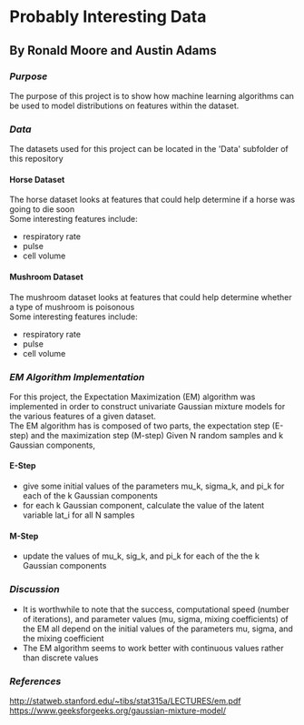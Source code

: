 # Probably Interesting Data
## By Ronald Moore and Austin Adams
  
### *Purpose*
The purpose of this project is to show how machine learning algorithms can be used to model distributions on features within the dataset.

### *Data*
The datasets used for this project can be located in the 'Data' subfolder of this repository
#### Horse Dataset
The horse dataset looks at features that could help determine if a horse was going to die soon \
Some interesting features include:
* respiratory rate
* pulse
* cell volume
#### Mushroom Dataset
The mushroom dataset looks at features that could help determine whether a type of mushroom is poisonous \
Some interesting features include:
* respiratory rate
* pulse
* cell volume

### *EM Algorithm Implementation*
For this project, the Expectation Maximization (EM) algorithm was implemented in order to construct univariate Gaussian mixture models for the various features of a given dataset. \
The EM algorithm has is composed of two parts, the expectation step (E-step) and the maximization step (M-step)
Given N random samples and k Gaussian components,

#### E-Step
* give some initial values of the parameters mu_k, sigma_k, and pi_k for each of the k Gaussian components
* for each k Gaussian component, calculate the value of the latent variable lat_i for all N samples
#### M-Step
* update the values of mu_k, sig_k, and pi_k for each of the the k Gaussian components

### *Discussion*
* It is worthwhile to note that the success, computational speed (number of iterations), and parameter values (mu, sigma, mixing coefficients) of the EM all depend on the initial values of the parameters mu, sigma, and the mixing coefficient
* The EM algorithm seems to work better with continuous values rather than discrete values

### *References*
http://statweb.stanford.edu/~tibs/stat315a/LECTURES/em.pdf \
https://www.geeksforgeeks.org/gaussian-mixture-model/
